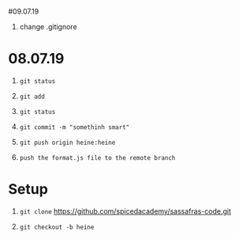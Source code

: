 #09.07.19

1. change .gitignore

# 08.07.19

1. `git status`

2. `git add`

3. `git status`

4. `git commit -m "somethinh smart"`

5. `git push origin heine:heine`

6. `push the format.js file to the remote branch`

# Setup

1. `git clone` https://github.com/spicedacademy/sassafras-code.git

2. `git checkout -b heine`
